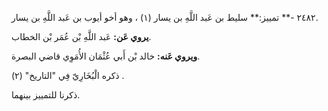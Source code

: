 ٢٤٨٢ -** تمييز:** سليط بن عَبد اللَّهِ بن يسار (١) ، وهو أخو أيوب بن عَبد اللَّهِ بن يسار.

**يروي عَن:** عَبد اللَّهِ بْن عُمَر بْن الخطاب.

**ويروي عَنه:** خالد بْن أَبي عُثْمَان الأُمَوِي قاضي البصرة.

ذكره الْبُخَارِيّ فِي "التاريخ" (٢) .

ذكرنا للتمييز بينهما.